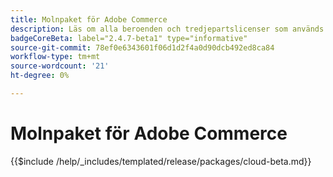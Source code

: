 ```yaml
---
title: Molnpaket för Adobe Commerce
description: Läs om alla beroenden och tredjepartslicenser som används i Adobe Commerce.
badgeCoreBeta: label="2.4.7-beta1" type="informative"
source-git-commit: 78ef0e6343601f06d1d2f4a0d90dcb492ed8ca84
workflow-type: tm+mt
source-wordcount: '21'
ht-degree: 0%

---
```


# Molnpaket för Adobe Commerce

{{$include /help/_includes/templated/release/packages/cloud-beta.md}}
